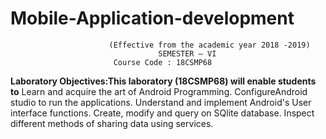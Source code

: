 # Mobile-Application-development
                          (Effective from the academic year 2018 -2019)
                                     SEMESTER – VI
                           Course Code : 18CSMP68
**Laboratory Objectives:This laboratory (18CSMP68) will enable students to**
             Learn and acquire the art of Android Programming.
             ConfigureAndroid studio to run the applications.
             Understand and implement Android's User interface functions.
             Create, modify and query on SQlite database.
             Inspect different methods of sharing data using services.
             
                 
